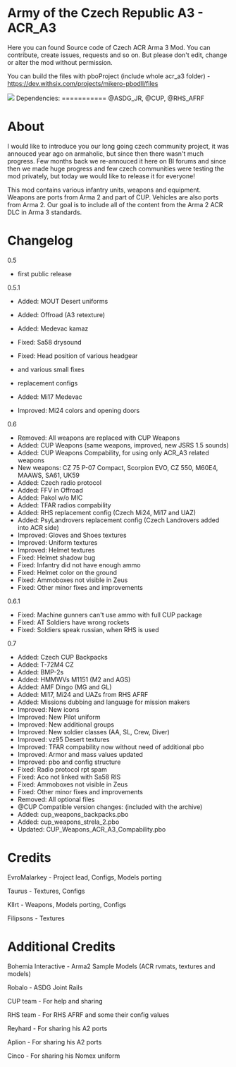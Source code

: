 Army of the Czech Republic A3 - ACR_A3
===================================================

Here you can found Source code of Czech ACR Arma 3 Mod. You can contribute, create issues, requests and so on. But please don't edit, change or alter the mod without permission.

You can build the files with pboProject (include whole acr_a3 folder) - https://dev.withsix.com/projects/mikero-pbodll/files 

<img src="http://www.armaseries.cz/acr-logo.png">
Dependencies:
===========
@ASDG_JR, @CUP, @RHS_AFRF

About
===========
I would like to introduce you our long going czech community project, it was annouced year ago on armaholic, but since then there wasn't much progress. 
Few months back we re-annouced it here on BI forums and since then we made huge progress and few czech communities were testing the mod privately, but today we would like to release it for everyone!

This mod contains various infantry units, weapons and equipment. Weapons are ports from Arma 2 and part of CUP. Vehicles are also ports from Arma 2.
Our goal is to include all of the content from the Arma 2 ACR DLC in Arma 3 standards.


Changelog
============
0.5
- first public release

0.5.1
- Added: MOUT Desert uniforms
- Added: Offroad (A3 retexture)
- Added: Medevac kamaz
- Fixed: Sa58 drysound
- Fixed: Head position of various headgear
- and various small fixes

- replacement configs
- Added: Mi17 Medevac
- Improved: Mi24 colors and opening doors

0.6
- Removed: All weapons are replaced with CUP Weapons
- Added: CUP Weapons (same weapons, improved, new JSRS 1.5 sounds)
- Added: CUP Weapons Compability, for using only ACR_A3 related weapons
- New weapons: CZ 75 P-07 Compact, Scorpion EVO, CZ 550, M60E4, MAAWS, SA61, UK59
- Added: Czech radio protocol
- Added: FFV in Offroad
- Added: Pakol w/o MIC
- Added: TFAR radios compability
- Added: RHS replacement config (Czech Mi24, Mi17 and UAZ)
- Added: PsyLandrovers replacement config (Czech Landrovers added into ACR side)
- Improved: Gloves and Shoes textures
- Improved: Uniform textures
- Improved: Helmet textures
- Fixed: Helmet shadow bug
- Fixed: Infantry did not have enough ammo
- Fixed: Helmet color on the ground
- Fixed: Ammoboxes not visible in Zeus
- Fixed: Other minor fixes and improvements

0.6.1
- Fixed: Machine gunners can't use ammo with full CUP package
- Fixed: AT Soldiers have wrong rockets
- Fixed: Soldiers speak russian, when RHS is used

0.7
- Added: Czech CUP Backpacks
- Added: T-72M4 CZ
- Added: BMP-2s
- Added: HMMWVs M1151 (M2 and AGS)
- Added: AMF Dingo (MG and GL)
- Added: Mi17, Mi24 and UAZs from RHS AFRF
- Added: Missions dubbing and language for mission makers
- Improved: New icons
- Improved: New Pilot uniform
- Improved: New additional groups
- Improved: New soldier classes (AA, SL, Crew, Diver)
- Improved: vz95 Desert textures
- Improved: TFAR compability now without need of additional pbo
- Improved: Armor and mass values updated
- Improved: pbo and config structure
- Fixed: Radio protocol rpt spam
- Fixed: Aco not linked with Sa58 RIS
- Fixed: Ammoboxes not visible in Zeus
- Fixed: Other minor fixes and improvements
- Removed: All optional files
- @CUP Compatible version changes: (included with the archive)
- Added: cup_weapons_backpacks.pbo
- Added: cup_weapons_strela_2.pbo
- Updated: CUP_Weapons_ACR_A3_Compability.pbo

Credits
============
EvroMalarkey - Project lead, Configs, Models porting

Taurus - Textures, Configs

Kllrt - Weapons, Models porting, Configs

Filipsons - Textures

Additional Credits
============
Bohemia Interactive - Arma2 Sample Models (ACR rvmats, textures and models) 

Robalo - ASDG Joint Rails

CUP team - For help and sharing

RHS team - For RHS AFRF and some their config values

Reyhard - For sharing his A2 ports

Aplion - For sharing his A2 ports

Cinco - For sharing his Nomex uniform
